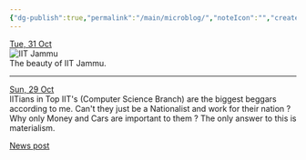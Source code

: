 ```yaml
---
{"dg-publish":true,"permalink":"/main/microblog/","noteIcon":"","created":"2023-11-19T23:18:08.056+05:30"}
---
```


<u>Tue, 31 Oct</u><br>![IIT Jammu](https://cache.careers360.mobi/media/article_images/2022/6/27/iit-jammu.jpg)<br>The beauty of IIT Jammu.<hr>

<u>Sun, 29 Oct</u><br>IITians in Top IIT's (Computer Science Branch) are the biggest beggars according to me. Can't they just be a Nationalist and work for their nation ? Why only Money and Cars are important to them ? The only answer to this is materialism.<br>

[News post](https://www-businesstoday-in.cdn.ampproject.org/v/s/www.businesstoday.in/amp/latest/story/iitians-not-joining-isro-60-students-walked-out-of-recruitment-drive-after-seeing-pay-structure-s-somanath-401614-2023-10-11?amp_gsa=1&amp_js_v=a9&usqp=mq331AQIUAKwASCAAgM%3D#amp_tf=From%20%251%24s&aoh=16986022633349&referrer=https%3A%2F%2Fwww.google.com&ampshare=https%3A%2F%2Fwww.businesstoday.in%2Flatest%2Fstory%2Fiitians-not-joining-isro-60-students-walked-out-of-recruitment-drive-after-seeing-pay-structure-s-somanath-401614-2023-10-11)